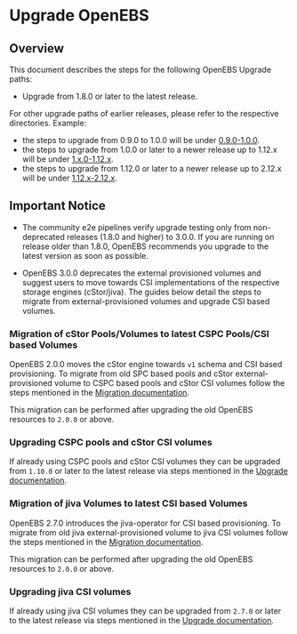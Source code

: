 # Upgrade OpenEBS

## Overview

This document describes the steps for the following OpenEBS Upgrade paths:

- Upgrade from 1.8.0 or later to the latest release.

For other upgrade paths of earlier releases, please refer to the respective directories.
Example: 
- the steps to upgrade from 0.9.0 to 1.0.0 will be under [0.9.0-1.0.0](./0.9.0-1.0.0/).
- the steps to upgrade from 1.0.0 or later to a newer release up to 1.12.x will be under [1.x.0-1.12.x](./1.x.0-1.12.x/README.md).
- the steps to upgrade from 1.12.0 or later to a newer release up to 2.12.x will be under [1.12.x-2.12.x](./1.12.x-2.12.x/README.md).

## Important Notice

- The community e2e pipelines verify upgrade testing only from non-deprecated releases (1.8.0 and higher) to 3.0.0. If you are running on release older than 1.8.0, OpenEBS recommends you upgrade to the latest version as soon as possible.

- OpenEBS 3.0.0 deprecates the external provisioned volumes and suggest users to move towards CSI implementations of the respective storage engines (cStor/jiva). The guides below detail the steps to migrate from external-provisioned volumes and upgrade CSI based volumes.

### Migration of cStor Pools/Volumes to latest CSPC Pools/CSI based Volumes

OpenEBS 2.0.0 moves the cStor engine towards `v1` schema and CSI based provisioning. To migrate from old SPC based pools and cStor external-provisioned volume to CSPC based pools and cStor CSI volumes follow the steps mentioned in the [Migration documentation](https://github.com/openebs/upgrade/blob/develop/docs/migration.md#migrate-cstor-pools-and-volumes-from-spc-to-cspc). 

This migration can be performed after upgrading the old OpenEBS resources to `2.0.0` or above. 

### Upgrading CSPC pools and cStor CSI volumes

If already using CSPC pools and cStor CSI volumes they can be upgraded from `1.10.0` or later to the latest release via steps mentioned in the [Upgrade documentation](https://github.com/openebs/upgrade/blob/master/docs/upgrade.md).

### Migration of jiva Volumes to latest CSI based Volumes

OpenEBS 2.7.0 introduces the jiva-operator for CSI based provisioning. To migrate from old jiva external-provisioned volume to jiva CSI volumes follow the steps mentioned in the [Migration documentation](https://github.com/openebs/upgrade/blob/develop/docs/migration.md#migrating-jiva-external-provisioned-volumes-to-jiva-csi-volumes). 

This migration can be performed after upgrading the old OpenEBS resources to `2.0.0` or above. 

### Upgrading jiva CSI volumes

If already using jiva CSI volumes they can be upgraded from `2.7.0` or later to the latest release via steps mentioned in the [Upgrade documentation](https://github.com/openebs/upgrade/blob/develop/docs/upgrade.md#jiva-csi-volumes).
